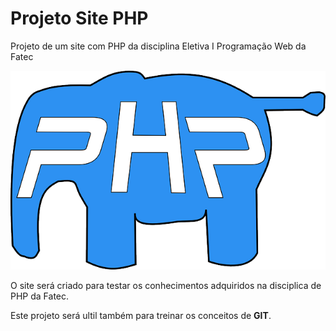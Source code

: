 # Projeto Site PHP
 Projeto de um site com PHP da disciplina Eletiva I Programação Web da Fatec

 ![Logo PHP](./arquivos_site/Imagens/logo_php.png)

 O site será criado para testar os conhecimentos adquiridos na disciplica de PHP da Fatec.
 
 Este projeto será ultil também para treinar os  conceitos de **GIT**.
